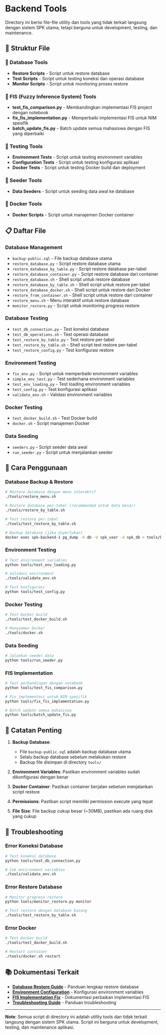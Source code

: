 # Backend Tools

Directory ini berisi file-file utility dan tools yang tidak terkait langsung dengan sistem SPK utama, tetapi berguna untuk development, testing, dan maintenance.

## 📁 Struktur File

### 🔧 Database Tools
- **Restore Scripts** - Script untuk restore database
- **Test Scripts** - Script untuk testing koneksi dan operasi database
- **Monitor Scripts** - Script untuk monitoring proses restore

### 🧠 FIS (Fuzzy Inference System) Tools
- **test_fis_comparison.py** - Membandingkan implementasi FIS project dengan notebook
- **fix_fis_implementation.py** - Memperbaiki implementasi FIS untuk NIM spesifik
- **batch_update_fis.py** - Batch update semua mahasiswa dengan FIS yang diperbaiki

### 🧪 Testing Tools
- **Environment Tests** - Script untuk testing environment variables
- **Configuration Tests** - Script untuk testing konfigurasi aplikasi
- **Docker Tests** - Script untuk testing Docker build dan deployment

### 🌱 Seeder Tools
- **Data Seeders** - Script untuk seeding data awal ke database

### 🐳 Docker Tools
- **Docker Scripts** - Script untuk manajemen Docker container

## 📋 Daftar File

### Database Management
- `backup-public.sql` - File backup database utama
- `restore_database.py` - Script restore database utama
- `restore_database_by_table.py` - Script restore database per-tabel
- `restore_database_container.py` - Script restore database dari container
- `restore_database.sh` - Shell script untuk restore database
- `restore_database_by_table.sh` - Shell script untuk restore per-tabel
- `restore_database_docker.sh` - Shell script untuk restore dari Docker
- `restore_from_container.sh` - Shell script untuk restore dari container
- `restore_menu.sh` - Menu interaktif untuk restore database
- `monitor_restore.py` - Script untuk monitoring progress restore

### Database Testing
- `test_db_connection.py` - Test koneksi database
- `test_db_operations.sh` - Test operasi database
- `test_restore_by_table.py` - Test restore per-tabel
- `test_restore_by_table.sh` - Shell script test restore per-tabel
- `test_restore_config.py` - Test konfigurasi restore

### Environment Testing
- `fix_env.py` - Script untuk memperbaiki environment variables
- `simple_env_test.py` - Test sederhana environment variables
- `test_env_loading.py` - Test loading environment variables
- `test_config.py` - Test konfigurasi aplikasi
- `validate_env.sh` - Validasi environment variables

### Docker Testing
- `test_docker_build.sh` - Test Docker build
- `docker.sh` - Script manajemen Docker

### Data Seeding
- `seeders.py` - Script seeder data awal
- `run_seeder.py` - Script untuk menjalankan seeder

## 🚀 Cara Penggunaan

### Database Backup & Restore
```bash
# Restore database dengan menu interaktif
./tools/restore_menu.sh

# Restore database per-tabel (recommended untuk data besar)
./tools/restore_by_table.sh

# Test restore per-tabel
./tools/test_restore_by_table.sh

# Backup database (jika diperlukan)
docker exec spk-backend-1 pg_dump -h db -U spk_user -d spk_db > tools/backup-$(date +%Y%m%d).sql
```

### Environment Testing
```bash
# Test environment variables
python tools/test_env_loading.py

# Validasi environment
./tools/validate_env.sh

# Test konfigurasi
python tools/test_config.py
```

### Docker Testing
```bash
# Test Docker build
./tools/test_docker_build.sh

# Manajemen Docker
./tools/docker.sh
```

### Data Seeding
```bash
# Jalankan seeder data
python tools/run_seeder.py
```

### FIS Implementation
```bash
# Test perbandingan dengan notebook
python tools/test_fis_comparison.py

# Fix implementasi untuk NIM spesifik
python tools/fix_fis_implementation.py

# Batch update semua mahasiswa
python tools/batch_update_fis.py
```

## 📝 Catatan Penting

1. **Backup Database**: 
   - File `backup-public.sql` adalah backup database utama
   - Selalu backup database sebelum melakukan restore
   - Backup file disimpan di directory `tools/`

2. **Environment Variables**: Pastikan environment variables sudah dikonfigurasi dengan benar
3. **Docker Container**: Pastikan container berjalan sebelum menjalankan script restore
4. **Permissions**: Pastikan script memiliki permission execute yang tepat
5. **File Size**: File backup cukup besar (~30MB), pastikan ada ruang disk yang cukup

## 🔧 Troubleshooting

### Error Koneksi Database
```bash
# Test koneksi database
python tools/test_db_connection.py

# Cek environment variables
./tools/validate_env.sh
```

### Error Restore Database
```bash
# Monitor progress restore
python tools/monitor_restore.py monitor

# Test restore dengan database kosong
./tools/test_restore_by_table.sh
```

### Error Docker
```bash
# Test Docker build
./tools/test_docker_build.sh

# Restart container
./tools/docker.sh restart
```

## 📚 Dokumentasi Terkait

- **[Database Restore Guide](../../docs/database/README_DATABASE_RESTORE.md)** - Panduan lengkap restore database
- **[Environment Configuration](../../docs/deployment/README_ENVIRONMENT.md)** - Konfigurasi environment variables
- **[FIS Implementation Fix](../../docs/backend/FIS_IMPLEMENTATION_FIX.md)** - Dokumentasi perbaikan implementasi FIS
- **[Troubleshooting Guide](../../docs/troubleshooting/README.md)** - Panduan troubleshooting

---

**Note**: Semua script di directory ini adalah utility tools dan tidak terkait langsung dengan sistem SPK utama. Script ini berguna untuk development, testing, dan maintenance aplikasi. 